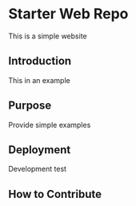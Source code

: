 # Starter Web Repo

This is a simple website

## Introduction

This in an example

## Purpose

Provide simple examples

## Deployment

Development test

## How to Contribute